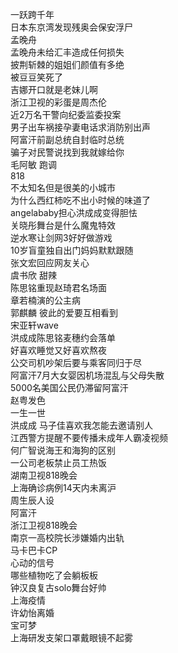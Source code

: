一跃跨千年  
日本东京湾发现残奥会保安浮尸  
孟晚舟  
孟晚舟未给汇丰造成任何损失  
披荆斩棘的姐姐们颜值有多绝  
被豆豆笑死了  
吉娜开口就是老妹儿啊  
浙江卫视的彩蛋是周杰伦  
近2万名干警向纪委监委投案  
男子出车祸接孕妻电话求消防别出声  
阿富汗前副总统自封临时总统  
骗子对民警说找到我就嫁给你  
毛阿敏 跑调  
818  
不太知名但是很美的小城市  
为什么西红柿吃不出小时候的味道了  
angelababy担心洪成成变得胆怯  
关晓彤舞台是什么魔鬼特效  
逆水寒让剑网3好好做游戏  
10岁盲童独自出门妈妈默默跟随  
张文宏回应网友关心  
虞书欣 甜辣  
陈思铭重现赵琦君名场面  
章若楠演的公主病  
郭麒麟 彼此的爱要互相看到  
宋亚轩wave  
洪成成陈思铭麦穗约会落单  
好喜欢睡觉又好喜欢熬夜  
公交司机吵架后要与乘客同归于尽  
阿富汗7月大女婴因机场混乱与父母失散  
5000名美国公民仍滞留阿富汗  
赵粤发色  
一生一世  
洪成成 马子佳喜欢我怎能去邀请别人  
江西警方提醒不要传播未成年人霸凌视频  
何广智说海王和海狗的区别  
一公司老板禁止员工热饭  
湖南卫视818晚会  
上海确诊病例14天内未离沪  
周生辰人设  
阿富汗  
浙江卫视818晚会  
南京一高校院长涉嫌婚内出轨  
马卡巴卡CP  
心动的信号  
哪些植物吃了会躺板板  
钟汉良复古solo舞台好帅  
上海疫情  
许幼怡离婚  
宝可梦  
上海研发支架口罩戴眼镜不起雾  
